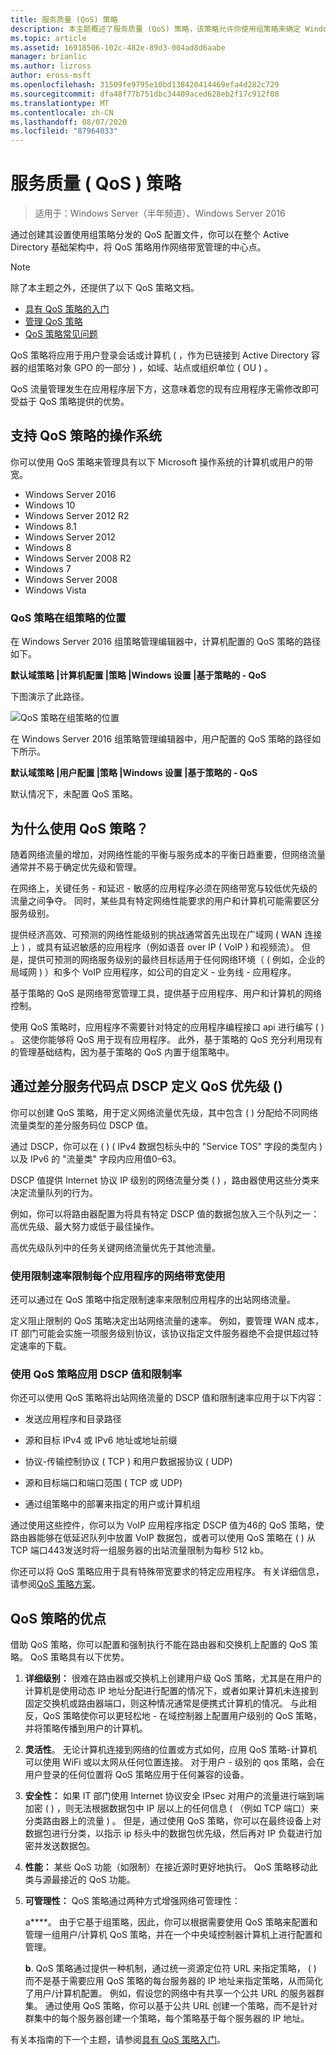 ```yaml
---
title: 服务质量 (QoS) 策略
description: 本主题概述了服务质量 (QoS) 策略，该策略允许你使用组策略来确定 Windows Server 2016 中特定应用程序和服务的网络流量带宽的优先级。
ms.topic: article
ms.assetid: 16918506-102c-482e-89d3-004ad8d6aabe
manager: brianlic
ms.author: lizross
author: eross-msft
ms.openlocfilehash: 31509fe9795e10bd138420414469efa4d282c729
ms.sourcegitcommit: dfa48f77b751dbc34409aced628eb2f17c912f08
ms.translationtype: MT
ms.contentlocale: zh-CN
ms.lasthandoff: 08/07/2020
ms.locfileid: "87964033"
---
```

# <a name="quality-of-service-qos-policy"></a>服务质量 \( QoS \) 策略

>适用于：Windows Server（半年频道）、Windows Server 2016

通过创建其设置使用组策略分发的 QoS 配置文件，你可以在整个 Active Directory 基础架构中，将 QoS 策略用作网络带宽管理的中心点。

>[!NOTE]
>  除了本主题之外，还提供了以下 QoS 策略文档。
>
>  - [具有 QoS 策略的入门](qos-policy-get-started.md)
>  - [管理 QoS 策略](qos-policy-manage.md)
>  - [QoS 策略常见问题](qos-policy-faq.md)

QoS 策略将应用于用户登录会话或计算机 \( ，作为已链接到 Active Directory 容器的组策略对象 GPO 的一部分 \) ，如域、站点或组织单位 \( OU \) 。

QoS 流量管理发生在应用程序层下方，这意味着您的现有应用程序无需修改即可受益于 QoS 策略提供的优势。

## <a name="operating-systems-that-support-qos-policy"></a>支持 QoS 策略的操作系统

你可以使用 QoS 策略来管理具有以下 Microsoft 操作系统的计算机或用户的带宽。

- Windows Server 2016
- Windows 10
- Windows Server 2012 R2
- Windows 8.1
- Windows Server 2012
- Windows 8
- Windows Server 2008 R2
- Windows 7
- Windows Server 2008
- Windows Vista

### <a name="location-of-qos-policy-in-group-policy"></a>QoS 策略在组策略的位置

在 Windows Server 2016 组策略管理编辑器中，计算机配置的 QoS 策略的路径如下。

**默认域策略 |计算机配置 |策略 |Windows 设置 |基于策略的 \- QoS**

下图演示了此路径。

![QoS 策略在组策略的位置](../../media/QoS/QoS-Gp.jpg)

在 Windows Server 2016 组策略管理编辑器中，用户配置的 QoS 策略的路径如下所示。

**默认域策略 |用户配置 |策略 |Windows 设置 |基于策略的 \- QoS**

默认情况下，未配置 QoS 策略。

## <a name="why-use-qos-policy"></a>为什么使用 QoS 策略？

随着网络流量的增加，对网络性能的平衡与服务成本的平衡日趋重要，但网络流量通常并不易于确定优先级和管理。

在网络上，关键任务 \- 和延迟 \- 敏感的应用程序必须在网络带宽与较低优先级的流量之间争夺。 同时，某些具有特定网络性能要求的用户和计算机可能需要区分服务级别。

提供经济高效、可预测的网络性能级别的挑战通常首先出现在广域网 \( WAN 连接上 \) ，或具有延迟敏感的应用程序（例如语音 over IP \( VoIP \) 和视频流）。 但是，提供可预测的网络服务级别的最终目标适用于任何网络环境（ \( 例如，企业的局域网 \) ）和多个 VoIP 应用程序，如公司的自定义 \- 业务线 \- 应用程序。

基于策略的 QoS 是网络带宽管理工具，提供基于应用程序、用户和计算机的网络控制。

使用 QoS 策略时，应用程序不需要针对特定的应用程序编程接口 api 进行编写 \( \) 。 这使你能够将 QoS 用于现有应用程序。 此外，基于策略的 QoS 充分利用现有的管理基础结构，因为基于策略的 QoS 内置于组策略中。

## <a name="define-qos-priority-through-a-differentiated-services-code-point-dscp"></a>通过差分服务代码点 DSCP 定义 QoS 优先级 \(\)

你可以创建 QoS 策略，用于定义网络流量优先级，其中包含 \( \) 分配给不同网络流量类型的差分服务码位 DSCP 值。

通过 DSCP，你可以在 \( \) \( IPv4 数据包标头中的 "Service TOS" 字段的类型内 \) 以及 IPv6 的 "流量类" 字段内应用值0–63。

DSCP 值提供 Internet 协议 IP 级别的网络流量分类 \( \) ，路由器使用这些分类来决定流量队列的行为。

例如，你可以将路由器配置为将具有特定 DSCP 值的数据包放入三个队列之一：高优先级、最大努力或低于最佳操作。

高优先级队列中的任务关键网络流量优先于其他流量。

### <a name="limit-network-bandwidth-use-per-application-with-throttle-rate"></a>使用限制速率限制每个应用程序的网络带宽使用

还可以通过在 QoS 策略中指定限制速率来限制应用程序的出站网络流量。

定义阻止限制的 QoS 策略决定出站网络流量的速率。 例如，要管理 WAN 成本，IT 部门可能会实施一项服务级别协议，该协议指定文件服务器绝不会提供超过特定速率的下载。

### <a name="use-qos-policy-to-apply-dscp-values-and-throttle-rates"></a>使用 QoS 策略应用 DSCP 值和限制率

你还可以使用 QoS 策略将出站网络流量的 DSCP 值和限制速率应用于以下内容：

- 发送应用程序和目录路径

- 源和目标 IPv4 或 IPv6 地址或地址前缀

- 协议-传输控制协议 \( TCP \) 和用户数据报协议 \( UDP\)

- 源和目标端口和端口范围 \( TCP 或 UDP\)

- 通过组策略中的部署来指定的用户或计算机组

通过使用这些控件，你可以为 VoIP 应用程序指定 DSCP 值为46的 QoS 策略，使路由器能够在低延迟队列中放置 VoIP 数据包，或者可以使用 QoS 策略在 \( \) 从 TCP 端口443发送时将一组服务器的出站流量限制为每秒 512 kb。

你还可以将 QoS 策略应用于具有特殊带宽要求的特定应用程序。 有关详细信息，请参阅[QoS 策略方案](qos-policy-scenarios.md)。

## <a name="advantages-of-qos-policy"></a>QoS 策略的优点

借助 QoS 策略，你可以配置和强制执行不能在路由器和交换机上配置的 QoS 策略。 QoS 策略具有以下优势。

1. **详细级别：** 很难在路由器或交换机上创建用户级 QoS 策略，尤其是在用户的计算机是使用动态 IP 地址分配进行配置的情况下，或者如果计算机未连接到固定交换机或路由器端口，则这种情况通常是便携式计算机的情况。 与此相反，QoS 策略使你可以更轻松地 \- 在域控制器上配置用户级别的 QoS 策略，并将策略传播到用户的计算机。
2. **灵活性**。 无论计算机连接到网络的位置或方式如何，应用 QoS 策略-计算机可以使用 WiFi 或以太网从任何位置连接。 对于用户 \- 级别的 qos 策略，会在用户登录的任何位置将 QoS 策略应用于任何兼容的设备。
3. **安全性：** 如果 IT 部门使用 Internet 协议安全 IPsec 对用户的流量进行端到端加密 \( \) ，则无法根据数据包中 IP 层以上的任何信息 \( （例如 TCP 端口）来分类路由器上的流量 \) 。 但是，通过使用 QoS 策略，你可以在最终设备上对数据包进行分类，以指示 ip 标头中的数据包优先级，然后再对 IP 负载进行加密并发送数据包。
4. **性能：** 某些 QoS 功能（如限制）在接近源时更好地执行。 QoS 策略移动此类与源最接近的 QoS 功能。
5. **可管理性：** QoS 策略通过两种方式增强网络可管理性：

    a****。 由于它基于组策略，因此，你可以根据需要使用 QoS 策略来配置和管理一组用户/计算机 QoS 策略，并在一个中央域控制器计算机上进行配置和管理。

    **b**. QoS 策略通过提供一种机制，通过统一资源定位符 URL 来指定策略， \( \) 而不是基于需要应用 QoS 策略的每台服务器的 IP 地址来指定策略，从而简化了用户/计算机配置。 例如，假设您的网络中有共享一个公共 URL 的服务器群集。 通过使用 QoS 策略，你可以基于公共 URL 创建一个策略，而不是针对群集中的每个服务器创建一个策略，每个策略基于每个服务器的 IP 地址。

有关本指南的下一个主题，请参阅[具有 QoS 策略入门](qos-policy-get-started.md)。

